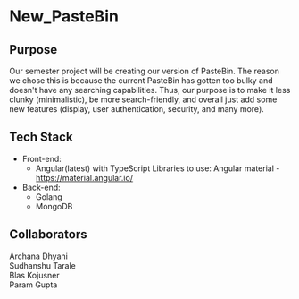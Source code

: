 # New_PasteBin

## Purpose ##
Our semester project will be creating our version of PasteBin. The reason we chose this is because the current PasteBin has gotten too bulky and doesn't have any searching capabilities. Thus, our purpose is to make it less clunky (minimalistic), be more search-friendly, and overall just add some new features (display, user authentication, security, and many more).

## Tech Stack ##
* Front-end:
  * Angular(latest) with TypeScript
     Libraries to use: Angular material - https://material.angular.io/
* Back-end:
  * Golang
  * MongoDB
  
## Collaborators ##  
Archana Dhyani  
Sudhanshu Tarale  
Blas Kojusner  
Param Gupta  



